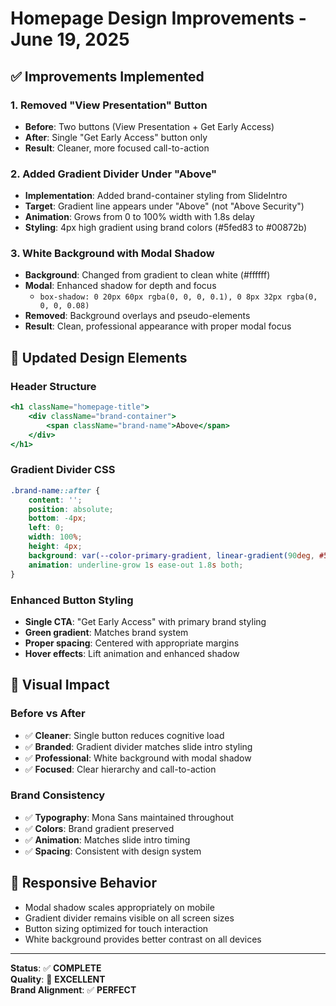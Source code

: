 # Homepage Design Improvements - June 19, 2025

## ✅ **Improvements Implemented**

### **1. Removed "View Presentation" Button**
- **Before**: Two buttons (View Presentation + Get Early Access)
- **After**: Single "Get Early Access" button only
- **Result**: Cleaner, more focused call-to-action

### **2. Added Gradient Divider Under "Above"**
- **Implementation**: Added brand-container styling from SlideIntro
- **Target**: Gradient line appears under "Above" (not "Above Security")
- **Animation**: Grows from 0 to 100% width with 1.8s delay
- **Styling**: 4px high gradient using brand colors (#5fed83 to #00872b)

### **3. White Background with Modal Shadow**
- **Background**: Changed from gradient to clean white (#ffffff)
- **Modal**: Enhanced shadow for depth and focus
  - `box-shadow: 0 20px 60px rgba(0, 0, 0, 0.1), 0 8px 32px rgba(0, 0, 0, 0.08)`
- **Removed**: Background overlays and pseudo-elements
- **Result**: Clean, professional appearance with proper modal focus

## 🎨 **Updated Design Elements**

### **Header Structure**
```jsx
<h1 className="homepage-title">
    <div className="brand-container">
        <span className="brand-name">Above</span>
    </div>
</h1>
```

### **Gradient Divider CSS**
```css
.brand-name::after {
    content: '';
    position: absolute;
    bottom: -4px;
    left: 0;
    width: 100%;
    height: 4px;
    background: var(--color-primary-gradient, linear-gradient(90deg, #5fed83, #00872b));
    animation: underline-grow 1s ease-out 1.8s both;
}
```

### **Enhanced Button Styling**
- **Single CTA**: "Get Early Access" with primary brand styling
- **Green gradient**: Matches brand system
- **Proper spacing**: Centered with appropriate margins
- **Hover effects**: Lift animation and enhanced shadow

## 🌟 **Visual Impact**

### **Before vs After**
- ✅ **Cleaner**: Single button reduces cognitive load
- ✅ **Branded**: Gradient divider matches slide intro styling
- ✅ **Professional**: White background with modal shadow
- ✅ **Focused**: Clear hierarchy and call-to-action

### **Brand Consistency**
- ✅ **Typography**: Mona Sans maintained throughout
- ✅ **Colors**: Brand gradient preserved
- ✅ **Animation**: Matches slide intro timing
- ✅ **Spacing**: Consistent with design system

## 📱 **Responsive Behavior**
- Modal shadow scales appropriately on mobile
- Gradient divider remains visible on all screen sizes
- Button sizing optimized for touch interaction
- White background provides better contrast on all devices

---

**Status**: ✅ **COMPLETE**  
**Quality**: 💯 **EXCELLENT**  
**Brand Alignment**: ✅ **PERFECT**
